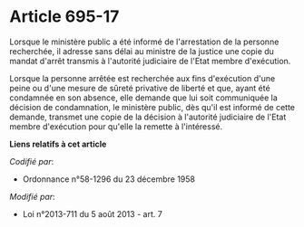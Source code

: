 # Article 695-17

Lorsque le ministère public a été informé de l'arrestation de la personne recherchée, il adresse sans délai au ministre de la
justice une copie du mandat d'arrêt transmis à l'autorité judiciaire de l'Etat membre d'exécution.

Lorsque la personne arrêtée est recherchée aux fins d'exécution d'une peine ou d'une mesure de sûreté privative de liberté et
que, ayant été condamnée en son absence, elle demande que lui soit communiquée la décision de condamnation, le ministère
public, dès qu'il est informé de cette demande, transmet une copie de la décision à l'autorité judiciaire de l'Etat membre
d'exécution pour qu'elle la remette à l'intéressé.

**Liens relatifs à cet article**

_Codifié par_:

  - Ordonnance n°58-1296 du 23 décembre 1958

_Modifié par_:

  - Loi n°2013-711 du 5 août 2013 - art. 7
